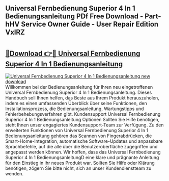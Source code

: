 ## Universal Fernbedienung Superior 4 In 1 Bedienungsanleitung PDf Free Download - Part-hHV Service Owner Guide - User Repair Edition VxlRZ

# <h2><a href="http://df54pg.blite.top/?on=Universal+Fernbedienung+Superior+4+In+1+Bedienungsanleitung">🔗Download 👉🔴 Universal Fernbedienung Superior 4 In 1 Bedienungsanleitung</a></h2>

[![Universal Fernbedienung Superior 4 In 1 Bedienungsanleitung new download](https://i.imgur.com/lujVjoI.png)](http://df54pg.blite.top/?on=Universal+Fernbedienung+Superior+4+In+1+Bedienungsanleitung)
Willkommen bei der Bedienungsanleitung für Ihren neu eingetroffenen Universal Fernbedienung Superior 4 In 1 Bedienungsanleitung. Dieses Handbuch soll Ihnen helfen, das Beste aus Ihrem Produkt herauszuholen, indem es einen umfassenden Überblick über seine Funktionen, den Installationsprozess, die Bedienungsanleitung, Wartungstipps und Fehlerbehebungsverfahren gibt. Kundensupport Universal Fernbedienung Superior 4 In 1 Bedienungsanleitung Optionen Sollten Sie Hilfe benötigen, steht Ihnen unser engagiertes Kundensupport-Team zur Verfügung. Zu den erweiterten Funktionen von Universal Fernbedienung Superior 4 In 1 Bedienungsanleitung gehören das Scannen von Fingerabdrücken, die Smart-Home-Integration, automatische Software-Updates und anpassbare Sprachbefehle, auf die alle über die Benutzeroberfläche zugegriffen und angepasst werden können. Wir hoffen, dass das Universal Fernbedienung Superior 4 In 1 BedienungsanleitungD eine klare und prägnante Anleitung für den Einstieg in Ihr neues Produkt war. Sollten Sie Hilfe oder Klärung benötigen, zögern Sie bitte nicht, sich an unser Kundendienstteam zu wenden.
